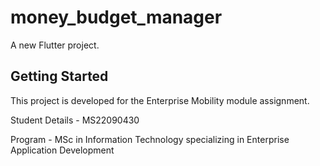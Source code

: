 # money_budget_manager

A new Flutter project.

## Getting Started

This project is developed for the Enterprise Mobility module assignment. 

Student Details - MS22090430


Program - MSc in Information Technology specializing in Enterprise Application Development


